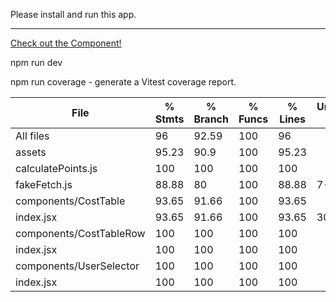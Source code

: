 Please install and run this app.

---
[Check out the Component!](https://thegetitguy.github.io/charter-project/dist/)

npm run dev

npm run coverage - generate a Vitest coverage report.  

File                     | % Stmts | % Branch | % Funcs | % Lines | Uncovered Line #s 
-------------------------|---------|----------|---------|---------|-------------------
All files                |      96 |    92.59 |     100 |      96 | 
 assets                  |   95.23 |     90.9 |     100 |   95.23 | 
  calculatePoints.js     |     100 |      100 |     100 |     100 | 
  fakeFetch.js           |   88.88 |       80 |     100 |   88.88 | 7-8
 components/CostTable    |   93.65 |    91.66 |     100 |   93.65 | 
  index.jsx              |   93.65 |    91.66 |     100 |   93.65 | 30-33
 components/CostTableRow |     100 |      100 |     100 |     100 | 
  index.jsx              |     100 |      100 |     100 |     100 | 
 components/UserSelector |     100 |      100 |     100 |     100 | 
  index.jsx              |     100 |      100 |     100 |     100 | 
 
